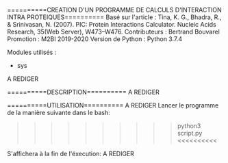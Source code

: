 ==========CREATION D'UN PROGRAMME DE CALCULS D'INTERACTION INTRA PROTEIQUES==========
Basé sur l'article : Tina, K. G., Bhadra, R., & Srinivasan, N. (2007). 
		     PIC: Protein Interactions Calculator. Nucleic Acids Research, 
		     35(Web Server), W473–W476.
Contributeurs : Bertrand Bouvarel
Promotion : M2BI 2019-2020
Version de Python : Python 3.7.4

Modules utilisés :
- sys

A REDIGER


==========DESCRIPTION==========
A REDIGER


==========UTILISATION==========	
A REDIGER
Lancer le programme de la manière suivante
dans le bash:
>>>>>>>>>> python3 script.py <<<<<<<<<<

S'affichera à la fin de l'éxecution:
A REDIGER
